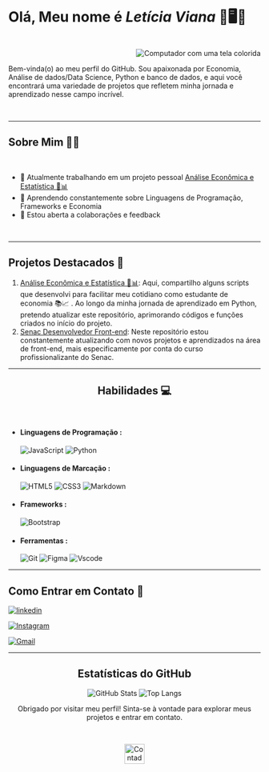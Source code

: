 # Olá, Meu nome é _**Letícia Viana**_ 🛫🖥️🎯
<br>
<img src=https://static.vecteezy.com/system/resources/thumbnails/026/872/102/small/desktop-computer-retrowave-lofi-80s-clipart-ai-generated-free-png.png align="right" alt="Computador com uma tela colorida" >

<br>

<p align="left"> Bem-vinda(o) ao meu perfil do GitHub. Sou apaixonada por Economia, Análise de dados/Data Science, Python e banco de dados, e aqui você encontrará uma variedade de projetos que refletem minha jornada e aprendizado nesse campo incrível.</p>

<br>

----


## Sobre Mim 🧘‍♀️

<br>

- 🔭 Atualmente trabalhando em um projeto pessoal [Análise Econômica e Estatística 💸📊](https://github.com/VianaLet/Python-Curso-em-v-deo/blob/main/README.md)
- 🌱 Aprendendo constantemente sobre Linguagens de Programação, Frameworks e Economia
- 🥂 Estou aberta a colaborações e feedback

<br>

----

## Projetos Destacados 🌟

1. [Análise Econômica e Estatística 💸📊](https://github.com/VianaLet/Python-Curso-em-v-deo/blob/main/README.md):  Aqui, compartilho alguns scripts que desenvolvi para facilitar meu cotidiano como estudante de economia 📚📈 . Ao longo da minha jornada de aprendizado em Python, pretendo atualizar este repositório, aprimorando códigos e funções criados no início do projeto.
2. [Senac Desenvolvedor Front-end](https://github.com/VianaLet/Senac-Desenvolvedor-Front): Neste repositório estou constantemente atualizando com novos projetos e aprendizados na área de front-end, mais especificamente por conta do curso profissionalizante do Senac.

----

<h2 align="center"> Habilidades 💻</h2>

<br>

- #### Linguagens de Programação :

    ![JavaScript](https://img.shields.io/badge/JavaScript-F7DF1E?style=for-the-badge&logo=javascript&logoColor=black)
    ![Python](https://img.shields.io/badge/python-3670A0?style=for-the-badge&logo=python&logoColor=ffdd54)
  
- #### Linguagens de Marcação :
    ![HTML5](https://img.shields.io/badge/HTML5-E34F26?style=for-the-badge&logo=html5&logoColor=white)
    ![CSS3](https://img.shields.io/badge/CSS3-1572B6?style=for-the-badge&logo=css3&logoColor=white)
    ![Markdown](https://img.shields.io/badge/Markdown-000?style=for-the-badge&logo=markdown)

- #### Frameworks :
    ![Bootstrap](https://img.shields.io/badge/-boostrap-0D1117?style=for-the-badge&logo=bootstrap&labelColor=0D1117)

- #### Ferramentas :
    ![Git](https://img.shields.io/badge/GIT-E44C30?style=for-the-badge&logo=git&logoColor=white)
    ![Figma](https://img.shields.io/badge/Figma-696969?style=for-the-badge&logo=figma&logoColor=figma)
    ![Vscode](https://img.shields.io/badge/Vscode-007ACC?style=for-the-badge&logo=visual-studio-code&logoColor=white)

----

## Como Entrar em Contato 📱


[![linkedin](https://img.shields.io/badge/LinkedIn-0077B5?style=for-the-badge&logo=linkedin&logoColor=white)](https://www.linkedin.com/in/leticia-gomes-2372571a8/)

[![Instagram](https://img.shields.io/badge/-Instagram-%23E4405F?style=for-the-badge&logo=instagram&logoColor=white)](https://www.instagram.com/let.rain/)

[![Gmail](https://img.shields.io/badge/Gmail-333333?style=for-the-badge&logo=gmail&logoColor=red)](mailto:leticiia.v.p@gmail.com)


----

<h2 align="center"> Estatísticas do GitHub </h2>
<div align=center>

![GitHub Stats](https://github-readme-stats.vercel.app/api?username=VianaLet&theme=transparent&bg_color=ffffff00&border_color=30A3DC&show_icons=true&icon_color=0579C3&title_color=00AEFF&text_color=417E87)
 ![Top Langs](https://github-readme-stats-git-masterrstaa-rickstaa.vercel.app/api/top-langs/?username=VianaLet&layout=compact&&bg_color=000&border_color=30A3DC&title_color=00AEFF&text_color=00AEFF)
</div>

<p align=center >Obrigado por visitar meu perfil! Sinta-se à vontade para explorar meus projetos e entrar em contato.</p>

<br>

 <p align="center"> 
     <img align="center" src="https://visitor-badge.feriirawann.repl.co/?username=VianaLet&repo=VianaLet&style=for-the-badge&label=Visitantes&logo=OpenTelemetry&color=141321&contentType=svg" alt="Contador de Visitas do Perfil no Github de Letícia" height="40px"/>
   
 </p>

